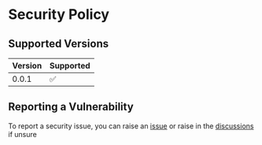 # Security Policy

## Supported Versions

| Version | Supported          |
| ------- | ------------------ |
| 0.0.1   | :white_check_mark: |

## Reporting a Vulnerability

To report a security issue, you can raise an [issue](https://github.com/simonchapman1986/helm-for-webservices/issues)
or raise in the [discussions](https://github.com/simonchapman1986/helm-for-webservices/discussions) if unsure

